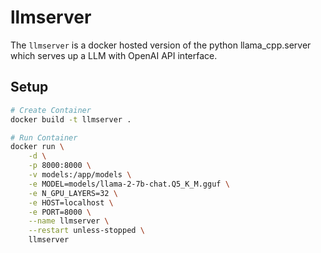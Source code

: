 # llmserver

The `llmserver` is a docker hosted version of the python llama_cpp.server which serves up a LLM with OpenAI API interface.

## Setup

```bash
# Create Container
docker build -t llmserver .

# Run Container
docker run \
    -d \
    -p 8000:8000 \
    -v models:/app/models \
    -e MODEL=models/llama-2-7b-chat.Q5_K_M.gguf \
    -e N_GPU_LAYERS=32 \
    -e HOST=localhost \
    -e PORT=8000 \
    --name llmserver \
    --restart unless-stopped \
    llmserver
```
